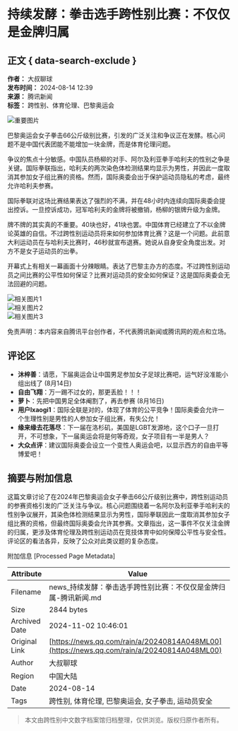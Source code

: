 # 持续发酵：拳击选手跨性别比赛：不仅仅是金牌归属

## 正文 { data-search-exclude }


**作者：** 大叔聊球  
**发布时间：** 2024-08-14 12:39  
**来源：** 腾讯新闻  
**标签：** 跨性别、体育伦理、巴黎奥运会

![重要图片](https://inews.gtimg.com/newsapp_bt/0/0522140926837_6113/0)

巴黎奥运会女子拳击66公斤级别比赛，引发的广泛关注和争议正在发酵。核心问题不是中国代表团能不能增加一块金牌，而是体育伦理问题。

争议的焦点十分敏感。中国队员杨柳的对手、阿尔及利亚拳手哈利夫的性别之争是关键。国际拳联指出，哈利夫的两次染色体检测结果均显示为男性，并因此一度取消其参加女子组比赛的资格。然而，国际奥委会出于保护运动员隐私的考虑，最终允许哈利夫参赛。

国际拳联对这场比赛结果表达了强烈的不满，并在48小时内连续向国际奥委会提出控诉。一旦控诉成功，冠军哈利夫的金牌将被撤销，杨柳的银牌升级为金牌。

牌不牌的其实真的不重要。40块也好，41块也罢。中国体育已经建立了不以金牌论英雄的自信。不过跨性别运动员将来如何参加体育比赛？这是一个问题。此前意大利运动员在与哈利夫比赛时，46秒就宣布退赛。她说从自身安全角度出发。对方不是女子运动员的出拳。

开幕式上有相关一幕画面十分辣眼睛。表达了巴黎主办方的态度。不过跨性别运动员之间比赛的公平性如何保证？比赛对运动员的安全如何保证？这是国际奥委会无法回避的问题。

![相关图片1](https://inews.gtimg.com/news_bt/OKlYAbGo-ZOQI8KEtYHMX_LP7p4fc_sCONg0JRJdgOykwAA/641)  
![相关图片2](https://inews.gtimg.com/news_bt/O1DOWW0TY9TshUIG-_YLD1gO5CepVLUv2wTmfAGfKK0aoAA/641)  
![相关图片3](https://inews.gtimg.com/news_bt/OaCulVtV0eekYf0riSVhVgwgf_zB8b3VFhclXUCwVY7_sAA/641)  

免责声明：本内容来自腾讯平台创作者，不代表腾讯新闻或腾讯网的观点和立场。

## 评论区

- **沐梓善**：请愿，下届奥运会让中国男足参加女子足球比赛吧，运气好没准能小组出线了 (8月14日)
- **自由飞翔**：万一踢不过女的，那更丢脸！！！
- **萝卜**：先把中国男足全体阉割了，再去参赛 (8月16日)
- **用户lxaogi1**：国际全联是对的，体现了体育的公平竞争！国际奥委会允许一个生理性别是男性的人参加女子组比赛，有失公允！
- **缘来缘去花落尽**：下一届在洛杉矶，美国是LGBT发源地，这个口子一旦打开，不可想象，下一届奥运会将是何等奇观，女子项目有一半是男人？
- **大众点评**：建议国际奥委会设立一个变性人奥运会吧，以显示西方的自由平等博爱吧！

## 摘要与附加信息

<!-- tcd_abstract -->
这篇文章讨论了在2024年巴黎奥运会女子拳击66公斤级别比赛中，跨性别运动员的参赛资格引发的广泛关注与争议。核心问题围绕着一名阿尔及利亚拳手哈利夫的性别争议展开，其染色体检测结果显示为男性，国际拳联因此一度取消其参加女子组比赛的资格，但最终国际奥委会允许其参赛。文章指出，这一事件不仅关注金牌的归属，更涉及体育伦理及跨性别运动员在竞技体育中如何保障公平性与安全性。评论区的看法各异，反映了公众对此类议题的复杂态度。
<!-- tcd_abstract_end -->

附加信息 [Processed Page Metadata]

| Attribute       | Value                                  |
|-----------------|----------------------------------------|
| Filename        | news_持续发酵：拳击选手跨性别比赛：不仅仅是金牌归属-腾讯新闻.md                             |
| Size            | 2844 bytes                           |
| Archived Date   | 2024-11-02 10:46:01                             |
| Original Link   | [https://news.qq.com/rain/a/20240814A048ML00](https://news.qq.com/rain/a/20240814A048ML00)                       |
| Author          | 大叔聊球                               |
| Region          | 中国大陆                               |
| Date            | 2024-08-14                                 |
| Tags            | 跨性别, 体育伦理, 巴黎奥运会, 女子拳击, 运动员安全                                 |
>
> 本文由跨性别中文数字档案馆归档整理，仅供浏览。版权归原作者所有。
>